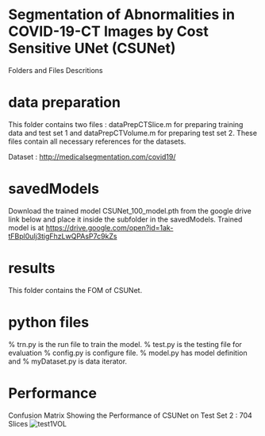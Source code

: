 
# Segmentation of Abnormalities in COVID-19-CT Images by Cost Sensitive UNet (CSUNet)

Folders and Files Descritions

# data preparation

This folder contains two files : dataPrepCTSlice.m  for preparing training data and test set 1 and  dataPrepCTVolume.m
for preparing test set 2. These files contain all necessary references for the datasets.

Dataset : http://medicalsegmentation.com/covid19/

# savedModels

Download the trained model CSUNet_100_model.pth from the google drive link below and place it inside the subfolder in the savedModels. Trained model is at https://drive.google.com/open?id=1ak-tFBpl0ulj3tigFhzLwQPAsP7c9kZs 


# results

This folder contains the FOM of CSUNet.

# python files

% trn.py is the run file to train the model. % test.py is the testing file for evaluation % config.py is configure file.
% model.py has model definition and % myDataset.py is data iterator.

# Performance

Confusion Matrix Showing the Performance of CSUNet on Test Set 2 : 704 Slices
![test1VOL](https://github.com/NaveenPaluru/Segmentation-COVID-19/blob/master/results/test1VOL.png)



